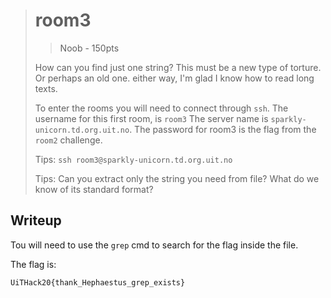 ># room3
>> Noob - 150pts
>
>How can you find just one string? This must be a new type of torture. Or perhaps an old one.
>either way, I'm glad I know how to read long texts.  
>
>To enter the rooms you will need to connect through `ssh`.
>The username for this first room, is `room3`
>The server name is `sparkly-unicorn.td.org.uit.no`.
>The password for room3 is the flag from the `room2` challenge.
>
>
>
>Tips:
>`ssh room3@sparkly-unicorn.td.org.uit.no`
>
>Tips:
>Can you extract only the string you need from file? What do we know of its standard format?

## Writeup

Tou will need to use the `grep` cmd to search for the flag inside the file. 

The flag is:
```
UiTHack20{thank_Hephaestus_grep_exists}
```
